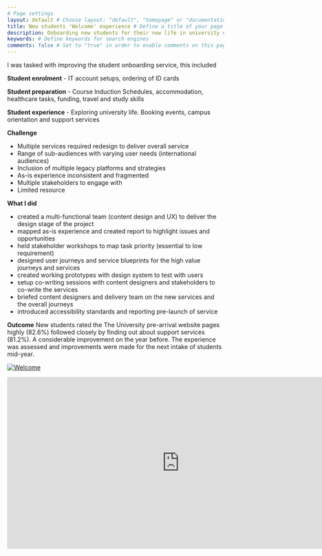 ```yaml
---
# Page settings
layout: default # Choose layout: "default", "homepage" or "documentation-archive"
title: New students 'Welcome' experience # Define a title of your page
description: Onboarding new students for their new life in university # 
keywords: # Define keywords for search engines
comments: false # Set to "true" in order to enable comments on this page. Make sure you properly setup "disqus_forum_shortname" variable in "_config.yml"
---
```


I was tasked with improving the student onboarding service, this included

**Student enrolment** - IT account setups, ordering of ID cards

**Student preparation** - Course Induction Schedules, accommodation, healthcare tasks, funding, travel and study skills

**Student experience** - Exploring university life. Booking events, campus orientation and support services

**Challenge**

- Multiple services required redesign to deliver overall service
- Range of sub-audiences with varying user needs (international audiences)
- Inclusion of multiple legacy platforms and strategies
- As-is experience inconsistent and fragmented
- Multiple stakeholders to engage with 
- Limited resource


**What I did**

- created a multi-functional team (content design and UX) to deliver the design stage of the project
- mapped as-is experience and created report to highlight issues and opportunities
- held stakeholder workshops to map task priority (essential to low requirement)
- designed user journeys and service blueprints for the high value journeys and services
- created working prototypes with design system to test with users
- setup co-writing sessions with content designers and stakeholders to co-write the services
- briefed content designers and delivery team on the new services and the overall journeys 
- introduced accessibility standards and reporting pre-launch of service

**Outcome**
New students rated the The University pre-arrival website pages highly (82.6%) followed closely by finding out about support services (81.2%). A considerable improvement on the year before. The experience was assessed and improvements were made for the next intake of students mid-year.

[![Welcome](/CV/images/olp1.png)](https://www.shu.ac.uk/welcome)

<iframe width="800" height="400" src="https://miro.com/app/board/o9J_lWo2F0Q=/?invite_link_id=588182600230" title="Miro discovery board" frameborder="0" allow="accelerometer; autoplay; clipboard-write; encrypted-media; gyroscope; picture-in-picture" allowfullscreen></iframe>
